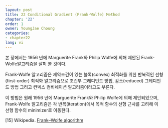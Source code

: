 ```yaml
---
layout: post
title: 22 Conditional Gradient (Frank-Wolfe) Method
chapter: '22'
order: 1
owner: YoungJae Choung
categories:
- chapter22
lang: vi
---
```


본 장에서는 1956 년에 Marguerite Frank와 Philip Wolfe에 의해 제안된 Frank-Wolfe알고리즘을 살펴 볼 것이다.

Frank-Wolfe 알고리즘은 제약조건이 있는 볼록(convex) 최적화를 위한 반복적인 선형(first-order) 최적화 알고리즘으로 조건부 그레디언드 방법, 감소(reduced) 그레디언드 방법 그리고 컨벡스 컴비네이션 알고리즘이라고도 부른다. 

이 방법은 원래 1956 년에 Marguerite Frank와 Philip Wolfe에 의해 제안되었으며, Frank-Wolfe 알고리즘은 각 반복(iteration)에서 목적 함수의 선형 근사를 고려해 이 선형 함수의 minimizer로 이동한다.

[15] Wikipedia. [Frank–Wolfe algorithm](https://en.wikipedia.org/wiki/Frank%E2%80%93Wolfe_algorithm)
